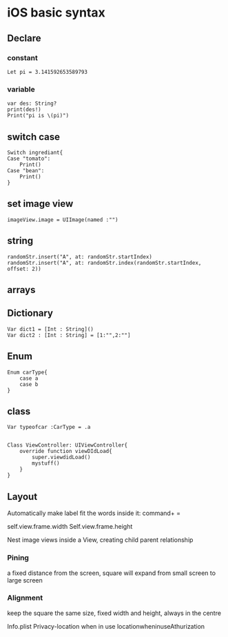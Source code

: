 # iOS basic syntax

## Declare 
### constant

	Let pi = 3.141592653589793 

### variable
	var des: String?
	print(des!)
	Print("pi is \(pi)")

## switch case
	Switch ingrediant{
	Case "tomato":
		Print()
	Case "bean":
		Print()
	}

## set image view
	imageView.image = UIImage(named :"")

## string
	randomStr.insert("A", at: randomStr.startIndex)
	randomStr.insert("A", at: randomStr.index(randomStr.startIndex, offset: 2))

## arrays

## Dictionary

	Var dict1 = [Int : String]()
	Var dict2 : [Int : String] = [1:"",2:""]

## Enum	
	Enum carType{
		case a
		case b
	}


## class

	Var typeofcar :CarType = .a
	
	
	Class ViewController: UIViewController{
		override function viewDIdLoad{
			super.viewdidLoad()
			mystuff()
		}
	}

## Layout
Automatically make label fit the words inside it: command+ =

self.view.frame.width
Self.view.frame.height

Nest image views inside a View, creating child parent relationship

### Pining
a fixed distance from the screen, square will expand from small screen to large screen
### Alignment
keep the square the same size, fixed width and height, always in the centre





Info.plist
	Privacy-location when in use 
	locationwheninuseAthurization
